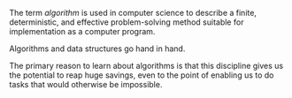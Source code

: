 The term *algorithm* is used in computer science to describe a finite, deterministic, and effective problem-solving method suitable for implementation as a computer program.

Algorithms and data structures go hand in hand.

The primary reason to learn about algorithms is that this discipline gives us the potential to reap huge savings, even to the point of enabling us to do tasks that would otherwise be impossible.